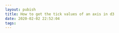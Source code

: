 ```yaml
---
layout: pubish
title: How to get the tick values of an axis in d3
date: 2020-02-02 22:52:04
tags:
---
```

